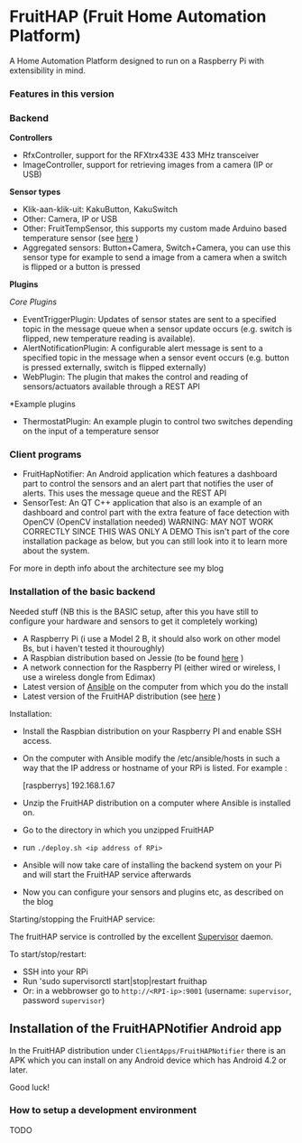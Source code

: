# FruitHAP (Fruit Home Automation Platform) #

A Home Automation Platform designed to run on a Raspberry Pi with extensibility in mind.

### Features in this version ###

### Backend ###

**Controllers**

* RfxController, support for the RFXtrx433E 433 MHz transceiver
* ImageController, support for retrieving images from a camera (IP or USB)

**Sensor types**

* Klik-aan-klik-uit: KakuButton, KakuSwitch
* Other: Camera, IP or USB
* Other: FruitTempSensor, this supports my custom made Arduino based temperature sensor (see [here](http://joosten-industries.nl/blog/2016/03/12/temperature-sensor-with-arduino/) )
* Aggregated sensors: Button+Camera, Switch+Camera, you can use this sensor type for example to send a image from a camera when a switch is flipped or a button is pressed

**Plugins**

*Core Plugins*
* EventTriggerPlugin: Updates of sensor states are sent to a specified topic in the message queue when a sensor update occurs (e.g. switch is flipped, new temperature reading is available).
* AlertNotificationPlugin: A configurable alert message is sent to a specified topic in the message when a sensor event occurs (e.g. button is pressed externally, switch is flipped externally)
* WebPlugin: The plugin that makes the control and reading of sensors/actuators available through a REST API 

*Example plugins
* ThermostatPlugin: An example plugin to control two switches depending on the input of a temperature sensor


### Client programs ###

* FruitHapNotifier: An Android application which features a dashboard part to control the sensors and an alert part that notifies the user of alerts. This uses the message queue and the REST API 
* SensorTest: An QT C++ application that also is an example of an dashboard and control part with the extra feature of face detection with OpenCV (OpenCV installation needed) WARNING: MAY NOT WORK CORRECTLY SINCE THIS WAS ONLY A DEMO
  This isn't part of the core installation package as below, but you can still look into it to learn more about the system.

For more in depth info about the architecture see my blog

### Installation of the basic backend ###

Needed stuff (NB this is the BASIC setup, after this you have still to configure your hardware and sensors to get it completely working)

* A Raspberry Pi (i use a Model 2 B, it should also work on other model Bs, but i haven't tested it thouroughly) 
* A Raspbian distribution based on Jessie (to be found [here](https://downloads.raspberrypi.org) )
* A network connection for the Raspberry PI (either wired or wireless, I use a wireless dongle from Edimax)
* Latest version of [Ansible](https://www.ansible.com/) on the computer from which you do the install
* Latest version of the FruitHAP distribution (see [here](http://joosten-industries.nl/files/fruithap_images/) )

Installation:

* Install the Raspbian distribution on your Raspberry PI and enable SSH access.
* On the computer with Ansible modify the /etc/ansible/hosts in such a way that the IP address or hostname of your RPi is listed. For example :
    
    [raspberrys]
    192.168.1.67

* Unzip the FruitHAP distribution on a computer where Ansible is installed on.
* Go to the directory in which you unzipped FruitHAP
* run `./deploy.sh <ip address of RPi>`
* Ansible will now take care of installing the backend system on your Pi and will start the FruitHAP service afterwards
* Now you can configure your sensors and plugins etc, as described on the blog

Starting/stopping the FruitHAP service:

The fruitHAP service is controlled by the excellent [Supervisor](http://supervisord.org/) daemon.

To start/stop/restart:

* SSH into your RPi
* Run 'sudo supervisorctl start|stop|restart fruithap
* Or: in a webbrowser go to `http://<RPI-ip>:9001` (username: `supervisor`, password `supervisor`)

## Installation of the FruitHAPNotifier Android app

In the FruitHAP distribution under `ClientApps/FruitHAPNotifier` there is an APK which you can install on any Android device which has Android 4.2 or later.


Good luck!
  

















### How to setup a development environment ###

TODO